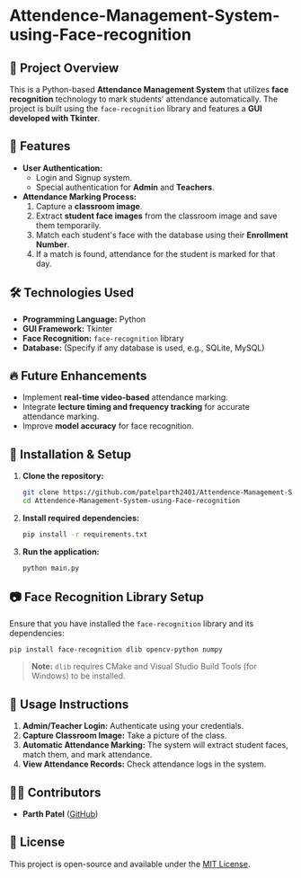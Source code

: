 # Attendence-Management-System-using-Face-recognition


## 📌 Project Overview
This is a Python-based **Attendance Management System** that utilizes **face recognition** technology to mark students' attendance automatically. The project is built using the `face-recognition` library and features a **GUI developed with Tkinter**.

## 🎯 Features
- **User Authentication:**
  - Login and Signup system.
  - Special authentication for **Admin** and **Teachers**.
- **Attendance Marking Process:**
  1. Capture a **classroom image**.
  2. Extract **student face images** from the classroom image and save them temporarily.
  3. Match each student's face with the database using their **Enrollment Number**.
  4. If a match is found, attendance for the student is marked for that day.

## 🛠 Technologies Used
- **Programming Language:** Python
- **GUI Framework:** Tkinter
- **Face Recognition:** `face-recognition` library
- **Database:** (Specify if any database is used, e.g., SQLite, MySQL)

## 🔥 Future Enhancements
- Implement **real-time video-based** attendance marking.
- Integrate **lecture timing and frequency tracking** for accurate attendance marking.
- Improve **model accuracy** for face recognition.

## 🚀 Installation & Setup
1. **Clone the repository:**
   ```sh
   git clone https://github.com/patelparth2401/Attendence-Management-System-using-Face-recognition.git
   cd Attendence-Management-System-using-Face-recognition
   ```
2. **Install required dependencies:**
   ```sh
   pip install -r requirements.txt
   ```
3. **Run the application:**
   ```sh
   python main.py
   ```

## 📷 Face Recognition Library Setup
Ensure that you have installed the `face-recognition` library and its dependencies:
```sh
pip install face-recognition dlib opencv-python numpy
```

> **Note:** `dlib` requires CMake and Visual Studio Build Tools (for Windows) to be installed.

## 🎯 Usage Instructions
1. **Admin/Teacher Login:** Authenticate using your credentials.
2. **Capture Classroom Image:** Take a picture of the class.
3. **Automatic Attendance Marking:** The system will extract student faces, match them, and mark attendance.
4. **View Attendance Records:** Check attendance logs in the system.

## 👨‍💻 Contributors
- **Parth Patel** ([GitHub](https://github.com/patelparth2401))

## 📝 License
This project is open-source and available under the [MIT License](LICENSE).

